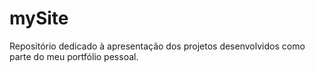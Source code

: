 # mySite
Repositório dedicado à apresentação dos projetos desenvolvidos como parte do meu portfólio pessoal. 
